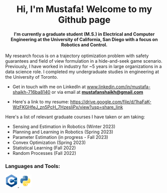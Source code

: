 <h1 align="center">Hi, I'm Mustafa! Welcome to my Github page</h1>
<h4 align="center">I'm currently a graduate student (M.S.) in Electrical and Computer Engineering at the University of California, San Diego with a focus on Robotics and Control. </h4>
  
My research focus is on a trajectory optimization problem with safety guarantees and field of view formulation in a hide-and-seek game scenario. Previously, I have worked in industry for ~5 years in large organizations in a data science role. I completed my undergraduate studies in engineering at the University of Toronto.

- Get in touch with me on LinkedIn at www.linkedin.com/in/mustafa-shaikh-716ba8140 or via email at **mustafanshaikh@gmail.com**

- Here's a link to my resume: https://drive.google.com/file/d/1haFaK-WzFKGHfeJ_zn5PcH_7HzesliPx/view?usp=share_link

Here's a list of relevant graduate courses I have taken or am taking:
- Sensing and Estimation in Robotics (Winter 2023)
- Planning and Learning in Robotics (Spring 2023)
- Parameter Estimation (in progress - Fall 2023)
- Convex Optimization (Spring 2023)
- Statistical Learning (Fall 2022)
- Random Processes (Fall 2022)

<h3 align="left">Languages and Tools:</h3>
<p align="left"> <a href="https://www.w3schools.com/cpp/" target="_blank" rel="noreferrer"> <img src="https://raw.githubusercontent.com/devicons/devicon/master/icons/cplusplus/cplusplus-original.svg" alt="cplusplus" width="40" height="40"/> </a> <a href="https://www.python.org" target="_blank" rel="noreferrer"> <img src="https://raw.githubusercontent.com/devicons/devicon/master/icons/python/python-original.svg" alt="python" width="40" height="40"/> </a> </p>
